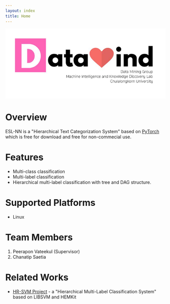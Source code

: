 ```yaml
---
layout: index
title: Home
---
```


![alt text](https://raw.githubusercontent.com/ChanatipSaetia/ESL-NN/master/docs/lab_logo.jpg "Logo Title Text 1")

# Overview
ESL-NN is a "Hierarchical Text Categorization System" based on [PyTorch](http://pytorch.org/) which is free for download and free for non-commecial use.

# Features
* Multi-class classification
* Multi-label classification
* Hierarchical multi-label classification with tree and DAG structure.

# Supported Platforms
* Linux

<!-- ## Publications
Official HR-SVM algorithm:
Peerapon Vateekul, Miroslav Kubat, and Kanoksri Sarinnapakorn, “Top-Down Optimized SVMs for Hierarchical Multi-Label Classification: a Case Study in Gene Function Prediction,” Intelligent Data Analysis, 2013 (accepted on March 1, 2013). -->
<!-- 
## Other implementation details:
Perapon Vateekul, Piyapan Poomsirivilai, and Thanawut Ananpiriyakul, "An Implementation of Hierarchical Multi-Label Classification using Support Vector Machine", The 2014 IEEE Thailand Student Conference on Senior Capstone Project, 2014.
Perapon Vateekul, Piyapan Poomsirivilai, and Thanawut Ananpiriyakul, "Label Correction Strategy on Hierarchical Multi-Label Classification", MLDM 2014 : International Conference on Machine Learning and Data Mining, 2014. -->

# Team Members

1. Peerapon Vateekul (Supervisor)
2. Chanatip Saetia

# Related Works
* [HR-SVM Project](https://sites.google.com/site/hrsvmproject/) - a "Hierarchical Multi-Label Classification System" based on LIBSVM and HEMKit
